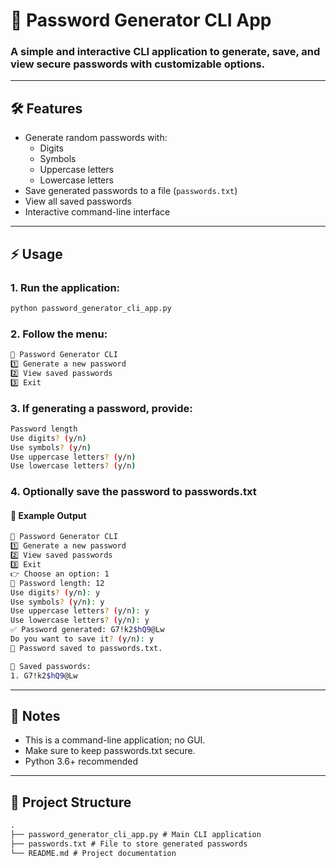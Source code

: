 # 🔐 Password Generator CLI App

### A simple and interactive CLI application to generate, save, and view secure passwords with customizable options.

---

## 🛠 Features

- Generate random passwords with:
  - Digits
  - Symbols
  - Uppercase letters
  - Lowercase letters
- Save generated passwords to a file (`passwords.txt`)
- View all saved passwords
- Interactive command-line interface

---

## ⚡ Usage

### 1. Run the application:

```bash
python password_generator_cli_app.py
```

### 2. Follow the menu:

```bash
🔐 Password Generator CLI
1️⃣ Generate a new password
2️⃣ View saved passwords
3️⃣ Exit
```

### 3. If generating a password, provide:

```bash
Password length
Use digits? (y/n)
Use symbols? (y/n)
Use uppercase letters? (y/n)
Use lowercase letters? (y/n)
```

### 4. Optionally save the password to passwords.txt

#### 📌 Example Output

```bash
🔐 Password Generator CLI
1️⃣ Generate a new password
2️⃣ View saved passwords
3️⃣ Exit
👉 Choose an option: 1
📏 Password length: 12
Use digits? (y/n): y
Use symbols? (y/n): y
Use uppercase letters? (y/n): y
Use lowercase letters? (y/n): y
✅ Password generated: G7!k2$hQ9@Lw
Do you want to save it? (y/n): y
💾 Password saved to passwords.txt.

📂 Saved passwords:
1. G7!k2$hQ9@Lw
```
---

## 📝 Notes

- This is a command-line application; no GUI.
- Make sure to keep passwords.txt secure.
- Python 3.6+ recommended

---

## 📂 Project Structure
```markdown
.
├── password_generator_cli_app.py # Main CLI application
├── passwords.txt # File to store generated passwords
└── README.md # Project documentation
```
